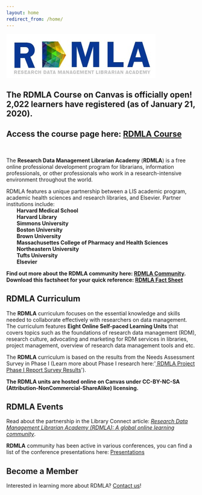```yaml
---
layout: home
redirect_from: /home/
---
```


<img src="images/RDMLA-logo.jpg" alt="RDMLA Logo"> <br>

## The RDMLA Course on Canvas is officially open!<br> 2,022 learners have registered (as of January 21, 2020).
## Access the course page here: <a  href="https://www.canvas.net/browse/simmonsu/courses/research-data-management">RDMLA Course</a>
<br>

The **Research Data Management Librarian Academy** (**RDMLA**) is a free online professional development program for librarians, information professionals, or other professionals who work in a research-intensive environment throughout the world. 

RDMLA features a unique partnership between a LIS academic program, academic health sciences and research libraries, and Elsevier. Partner institutions include: 
<br>
&nbsp;	&nbsp;	&nbsp;	&nbsp;**Harvard Medical School**<br>
&nbsp;	&nbsp;	&nbsp;	&nbsp;**Harvard Library**<br>
&nbsp;	&nbsp;	&nbsp;	&nbsp;**Simmons University**<br>
&nbsp;	&nbsp;	&nbsp;	&nbsp;**Boston University**<br>
&nbsp;	&nbsp;	&nbsp;	&nbsp;**Brown University**<br>
&nbsp;	&nbsp;	&nbsp;	&nbsp;**Massachusettes College of Pharmacy and Health Sciences**<br>
&nbsp;	&nbsp;	&nbsp;	&nbsp;**Northeastern University**<br>
&nbsp;	&nbsp;	&nbsp;	&nbsp;**Tufts University**<br>
&nbsp;	&nbsp;	&nbsp;	&nbsp;**Elsevier** <br>

**Find out more about the RDMLA community here: <a href="https://rdmla.github.io/home/partners/">RDMLA Community</a>.**
<br>
**Download this factsheet for your quick reference: <a  href="https://github.com/RDMLA/home/blob/master/images/RDMLA factsheet_final october.pdf">RDMLA Fact Sheet</a>**
<br>

## RDMLA Curriculum

The **RDMLA** curriculum focuses on the essential knowledge and skills needed to collaborate effectively with researchers on data management. The curriculum features **Eight Online Self-paced Learning Units** that covers topics such as the foundations of research data management (RDM), research culture, advocating and marketing for RDM services in libraries, project management, overview of research data management tools and etc. <br>

The **RDMLA** curriculum is based on the results from the Needs Assessment Survey in Phase I (Learn more about Phase I research here:'<a href="https://rdmla.github.io/home/about/"> RDMLA Project Phase I Report Survey Results</a>').<br> 

**The RDMLA units are hosted online on Canvas under CC-BY-NC-SA (Attribution-NonCommercial-ShareAlike) licensing.** 




## RDMLA Events

Read about the partnership in the Library Connect article: <i><a href="https://libraryconnect.elsevier.com/articles/research-data-management-librarian-academy-rdmla-global-online-learning-community 
">Research Data Management Librarian Academy (RDMLA): A global online learning community</a></i>.

**RDMLA** community has been active in various conferences, you can find a list of the conference presentations here:
[Presentations](https://github.com/RDMLA/home/blob/master/images/presentationslides.pdf)


## Become a Member

Interested in learning more about RDMLA? <a href="https://rdmla.github.io/contact/">Contact us</a>!
